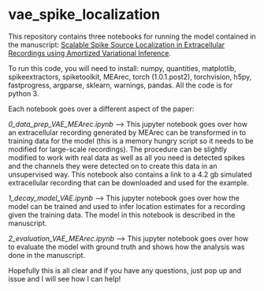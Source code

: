 # vae_spike_localization

This repository contains three notebooks for running the model contained in the manuscript: [Scalable Spike Source Localization in Extracellular Recordings using Amortized Variational Inference](https://www.biorxiv.org/content/10.1101/656389v1).

To run this code, you will need to install: numpy, quantities, matplotlib, spikeextractors, spiketoolkit, MEArec, torch (1.0.1.post2), torchvision, h5py, fastprogress, argparse, sklearn, warnings, pandas. All the code is for python 3.

Each notebook goes over a different aspect of the paper:


*0_data_prep_VAE_MEArec.ipynb* --> This jupyter notebook goes over how an extracellular recording generated by MEArec can be transformed in to training data for the model (this is a memory hungry script so it needs to be modified for large-scale recordings). The procedure can be slightly modified to work with real data as well as all you need is detected spikes and the channels they were detected on to create this data in an unsupervised way. This notebook also contains a link to a 4.2 gb simulated extracellular recording that can be downloaded and used for the example.

*1_decay_model_VAE.ipynb* --> This jupyter notebook goes over how the model can be trained and used to infer location estimates for a recording given the training data. The model in this notebook is described in the manuscript.

*2_evaluation_VAE_MEArec.ipynb* --> This jupyter notebook goes over how to evaluate the model with ground truth and shows how the analysis was done in the manuscript.

Hopefully this is all clear and if you have any questions, just pop up and issue and I will see how I can help!

